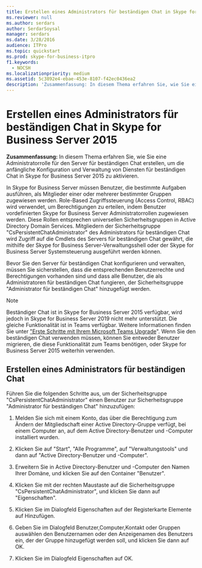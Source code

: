 ```yaml
---
title: Erstellen eines Administrators für beständigen Chat in Skype for Business Server 2015
ms.reviewer: null
ms.author: serdars
author: SerdarSoysal
manager: serdars
ms.date: 3/28/2016
audience: ITPro
ms.topic: quickstart
ms.prod: skype-for-business-itpro
f1.keywords:
  - NOCSH
ms.localizationpriority: medium
ms.assetid: 5c3892e4-ebae-453e-8107-f42ec0436ea2
description: 'Zusammenfassung: In diesem Thema erfahren Sie, wie Sie eine Administratorrolle für den Server für beständigen Chat erstellen, um die anfängliche Konfiguration und Verwaltung von Diensten für beständigen Chat in Skype for Business Server 2015 zu aktivieren.'
---
```


# <a name="create-a-persistent-chat-administrator-in-skype-for-business-server-2015"></a>Erstellen eines Administrators für beständigen Chat in Skype for Business Server 2015
 
**Zusammenfassung:** In diesem Thema erfahren Sie, wie Sie eine Administratorrolle für den Server für beständigen Chat erstellen, um die anfängliche Konfiguration und Verwaltung von Diensten für beständigen Chat in Skype for Business Server 2015 zu aktivieren.
  
In Skype for Business Server müssen Benutzer, die bestimmte Aufgaben ausführen, als Mitglieder einer oder mehrerer bestimmter Gruppen zugewiesen werden. Role-Based Zugriffssteuerung (Access Control, RBAC) wird verwendet, um Berechtigungen zu erteilen, indem Benutzer vordefinierten Skype for Business Server Administratorrollen zugewiesen werden. Diese Rollen entsprechen universellen Sicherheitsgruppen in Active Directory Domain Services. Mitgliedern der Sicherheitsgruppe "CsPersistentChatAdministrator" des Administrators für beständigen Chat wird Zugriff auf die Cmdlets des Servers für beständigen Chat gewährt, die mithilfe der Skype for Business Server-Verwaltungsshell oder der Skype for Business Server Systemsteuerung ausgeführt werden können.
  
Bevor Sie den Server für beständigen Chat konfigurieren und verwalten, müssen Sie sicherstellen, dass die entsprechenden Benutzerrechte und Berechtigungen vorhanden sind und dass alle Benutzer, die als Administratoren für beständigen Chat fungieren, der Sicherheitsgruppe "Administrator für beständigen Chat" hinzugefügt werden.
  
> [!NOTE] 
> Beständiger Chat ist in Skype for Business Server 2015 verfügbar, wird jedoch in Skype for Business Server 2019 nicht mehr unterstützt. Die gleiche Funktionalität ist in Teams verfügbar. Weitere Informationen finden Sie unter ["Erste Schritte mit Ihrem Microsoft Teams Upgrade](/microsoftteams/upgrade-start-here)". Wenn Sie den beständigen Chat verwenden müssen, können Sie entweder Benutzer migrieren, die diese Funktionalität zum Teams benötigen, oder Skype for Business Server 2015 weiterhin verwenden.

## <a name="create-a-persistent-chat-administrator"></a>Erstellen eines Administrators für beständigen Chat

Führen Sie die folgenden Schritte aus, um der Sicherheitsgruppe "CsPersistentChatAdministrator" einen Benutzer zur Sicherheitsgruppe "Administrator für beständigen Chat" hinzuzufügen:
  
1. Melden Sie sich mit einem Konto, das über die Berechtigung zum Ändern der Mitgliedschaft einer Active Directory-Gruppe verfügt, bei einem Computer an, auf dem Active Directory-Benutzer und -Computer installiert wurden.
    
2. Klicken Sie auf "Start", "Alle Programme", auf "Verwaltungstools" und dann auf "Active Directory-Benutzer und -Computer".
    
3. Erweitern Sie in Active Directory-Benutzer und -Computer den Namen Ihrer Domäne, und klicken Sie auf den Container "Benutzer".
    
4. Klicken Sie mit der rechten Maustaste auf die Sicherheitsgruppe "CsPersistentChatAdministrator", und klicken Sie dann auf "Eigenschaften".
    
5. Klicken Sie im Dialogfeld Eigenschaften auf der Registerkarte Elemente auf Hinzufügen.
    
6. Geben Sie im Dialogfeld Benutzer,Computer,Kontakt oder Gruppen auswählen den Benutzernamen oder den Anzeigenamen des Benutzers ein, der der Gruppe hinzugefügt werden soll, und klicken Sie dann auf OK.
    
7. Klicken Sie im Dialogfeld Eigenschaften auf OK.
    

